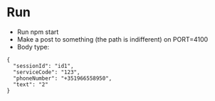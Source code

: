 # Run
 - Run npm start
 - Make a post to something (the path is indifferent) on PORT=4100
 - Body type:
  ```
  {
    "sessionId": "id1",
    "serviceCode": "123",
    "phoneNumber": "+351966558950",
    "text": "2"
  }
  ```